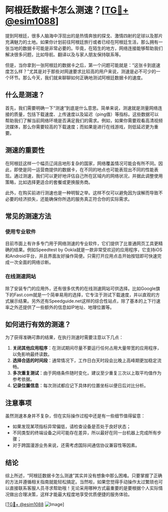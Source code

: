 # 阿根廷数据卡怎么测速？[[TG💪+ @esim1088](https://t.me/s/esim1088)]

提到阿根廷，很多人脑海中浮现出的是热情奔放的探戈、激情四射的足球以及那片充满魅力的土地。如果你计划前往阿根廷旅行或者已经在阿根廷生活，那么拥有一张当地的数据卡可能是非常必要的。毕竟，在陌生的地方，网络连接能够帮助我们解决很多问题，比如导航、翻译以及与家人朋友保持联系等。

但是，当你拿到一张阿根廷的数据卡之后，第一个问题可能就是：“这张卡到底速度怎么样？”尤其是对于那些对网速要求比较高的用户来说，测速是必不可少的一个环节。那么今天，我们就来聊聊如何正确地测试阿根廷数据卡的速度。

## 什么是测速？

首先，我们需要明确一下“测速”到底是什么意思。简单来说，测速就是测量网络连接的质量，包括下载速度、上传速度以及延迟（ping值）等指标。这些数据可以帮助我们了解当前网络环境是否满足我们的需求。例如，如果你需要观看高清视频流媒体，那么你需要较高的下载速度；而如果是进行在线游戏，则低延迟更为重要。

## 测速的重要性

在阿根廷这样一个幅员辽阔且地形复杂的国家，网络覆盖情况可能会有所不同。因此，即使是同一运营商提供的数据卡，在不同的地点也可能表现出不同的性能表现。通过测速，我们可以更好地评估自己所在区域内的网络状况，并据此调整使用策略，比如选择更适合的套餐或更换服务商。

此外，在购买前进行测速也是一种明智之举。这样不仅可以避免因为误解而导致不必要的经济损失，还能确保你所选的服务真正符合你的实际需求。

## 常见的测速方法

### 使用专业软件

目前市面上有许多专门用于网络测速的专业软件，它们提供了比普通网页工具更精确的结果。例如Speedtest by Ookla就是一款非常受欢迎的应用程序，它支持iOS和Android平台，并且界面友好操作简便。只需打开应用点击开始按钮即可快速完成一次全面的网络诊断。

### 在线测速网站

除了安装专门的应用外，还有很多优秀的在线测速网站可供选择。比如Google旗下的Fast.com就是一个简单易用的选择，它专注于测试下载速度，并以直观的方式展示结果。另外还有Speedguide.net这样的综合性站点，除了基本的上下行速率之外还提供了一些额外的信息如IP地址、地理位置等。

## 如何进行有效的测速？

为了获得准确可靠的结果，在执行测速时需要注意以下几点：

1. **关闭其他应用程序**：在测试期间尽量不要运行任何占用大量带宽的应用程序，以免影响最终读数。
2. **选择合适的时间段**：通常情况下，工作日白天时段会比晚上高峰期更加稳定流畅。
3. **多次重复测试**：由于网络条件随时变化，建议至少重复三次以上取平均值作为参考依据。
4. **记录位置信息**：每次测试都应记下具体的位置坐标以便日后对比分析。

## 注意事项

虽然测速本身并不复杂，但在实际操作过程中还是有一些细节值得留意：

- 如果发现某项指标异常偏低，请检查设备是否处于良好状态；
- 不同类型的终端设备之间可能存在差异，所以最好在同一台机器上完成所有步骤；
- 对于跨国漫游业务来说，还需考虑国际间通信协议兼容性等因素。

## 结论

综上所述，“阿根廷数据卡怎么测速”其实并没有想象中那么困难。只要掌握了正确的方法并遵循相关指南就能轻松搞定。当然啦，如果您觉得手动操作太过繁琐也可以直接联系客服人员寻求帮助哦！无论采用哪种方式最重要的是要根据个人实际情况做出合理决策，这样才能最大程度地享受优质便捷的服务体验。

[[TG💪+ @esim1088](https://t.me/s/esim1088) ![Image](https://i.postimg.cc/4NQfJmqS/Snipaste-2025-05-13-00-14-12.png)]
